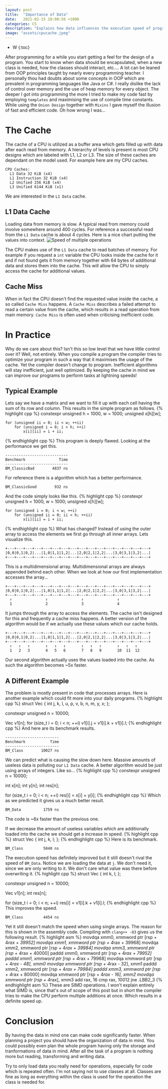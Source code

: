 ```yaml
---
layout: post
title:  "Importance of Data"
date:   2021-02-15 18:00:56 +1000
categories: CS
description: "Explains how data influences the execution speed of programs."
image: "assets/cpucache.jpeg"
---
```

* W
{:toc}

After programming for a while you start getting a feel for the design of a program. You start to know when data should be encapsulated, when a new class is needed, how the classes should interact, etc.... A lot can be leaned from OOP principles taught by nearly every programming teacher. I personally thou had doubts about some concepts in OOP which are prevalent in programming languages like Java or C#. I really dislike the lack of control over memory and the use of heap memory for every object. The deeper I got into programming the more I tried to make my code fast by employing `templates` and maximising the use of compile time constants. While using the `Onion Design` together with `Mixins` I gave myself the illusion of fast and efficient code. Oh how wrong I was...

# The Cache
The cache of a CPU is utilized as a buffer area which gets filled up with data after each read from memory. A hierarchy of levels is present is most CPU designs which are labeled with L1, L2 or L3. The size of these caches are dependant on the model used. For example here are my CPU caches.
```
CPU Caches:
  L1 Data 32 KiB (x4)
  L1 Instruction 32 KiB (x4)
  L2 Unified 256 KiB (x4)
  L3 Unified 6144 KiB (x1)
```
We are interested in the `L1 Data` cache.

## L1 Data Cache
Loading data from memory is slow. A typical read from memory could involve somewhere around 400 cycles. For reference a successful read from the `L1 Data` cache is about 4 cycles. Here is a nice chart putting the values into context.
![Speed of multiple operations](/blog/assets/speed_reference.png)

The CPU makes use of the `L1 Data` cache to read batches of memory. For example if you request a `int` variable the CPU looks inside the cache for it and if not found gets it from memory together with 64 bytes of additional data and stores them into the cache. This will allow the CPU to simply access the cache for additional values.

## Cache Miss
When in fact the CPU doesn't find the requested value inside the cache, a so called `Cache Miss` happens. A `Cache Miss` describes a failed attempt to read a certain value from the cache, which results in a read operation from main memory. `Cache Miss` is often used when criticising inefficient code.

# In Practice
Why do we care about this? Isn't this so low level that we have little control over it? Well, not entirely. When you compile a program the compiler tries to optimize your program in such a way that it maximises the usage of the cache. Yet the compiler doesn't change to program. Inefficient algorithms will stay inefficient, just well optimized. By keeping the cache in mind we can improve our programs to perform tasks at lightning speeds!

## Typical Example
Lets say we have a matrix and we want to fill it up with each cell having the sum of its row and column. This results in the simple program as follows.
{% highlight cpp %}
constexpr unsigned h = 1000, w = 1000;
unsigned x[h][w];

    for (unsigned ii = 0; ii < w; ++ii)
        for (unsigned i = 0; i < h; ++i)
            x[i][ii] = i + ii;
{% endhighlight cpp %}
This program is deeply flawed. Looking at the performance we get this.
```
----------------------------
Benchmark               Time
----------------------------
BM_ClassicBad        4837 ns
```
For reference there is a algorithm which has a better performance.
```
BM_ClassicGood        932 ns
```
And the code simply looks like this.
{% highlight cpp %}
constexpr unsigned h = 1000, w = 1000;
unsigned x[h][w];

    for (unsigned i = 0; i < w; ++i)
        for (unsigned ii = 0; ii < h; ++ii)
            x[i][ii] = i + ii;
{% endhighlight cpp %}
What has changed? Instead of using the outer array to access the elements we first go through all inner arrays. Lets visualize this.
```
+---+---+---+---+---+---+---+---+---+---+---+---+---+---+---+---+
|0,0|0,1|0,2|...|1,0|1,1|1,2|...|2,0|2,1|2,2|...|3,0|3,1|3,2|...|
+---+---+---+---+---+---+---+---+---+---+---+---+---+---+---+---+
```
This is a multidimensional array. Multidimensional arrays are always appended behind each other. When we look at how our first implementation accesses the array...
```
+---+---+---+---+---+---+---+---+---+---+---+---+---+---+---+---+
|0,0|0,1|0,2|...|1,0|1,1|1,2|...|2,0|2,1|2,2|...|3,0|3,1|3,2|...|
+---+---+---+---+---+---+---+---+---+---+---+---+---+---+---+---+
  ↑               ↑               ↑               ↑
  1               2               3               4
```
It jumps through the array to access the elements. The cache isn't designed for this and frequently a cache miss happens. A better version of the algorithm would be if we actually use these values which our cache holds.
```
+---+---+---+---+---+---+---+---+---+---+---+---+---+---+---+---+
|0,0|0,1|0,2|...|1,0|1,1|1,2|...|2,0|2,1|2,2|...|3,0|3,1|3,2|...|
+---+---+---+---+---+---+---+---+---+---+---+---+---+---+---+---+
  ↑   ↑   ↑       ↑   ↑   ↑       ↑   ↑   ↑       ↑   ↑   ↑
  1   2   3       4   5   6       7   8   9       10  11  12
```
Our second algorithm actually uses the values loaded into the cache. As such the algorithm becomes ~5x faster.

## A Different Example
The problem is mostly present in code that processes arrays. Here is another example which could fit more into your daily programs.
{% highlight cpp %}
struct Vec
{
    int j, k, l, u, p, v, b, n, m, y, x;
};

constexpr unsigned n = 10000;

Vec v1[n];
for (size_t i = 0; i < n; ++i) v1[i].j = v1[i].k + v1[i].l;
{% endhighlight cpp %}
And here are its benchmark results.
```
------------------------
Benchmark           Time
------------------------
BM_Class        10027 ns
```
We can predict what is causing the slow down here. Massive amounts of useless data is polluting our `L1 Data` cache. A better algorithm would be just using arrays of integers. Like so...
{% highlight cpp %}
constexpr unsigned n = 10000;

int x[n];
int y[n];
int res[n];

for (size_t i = 0; i < n; ++i) res[i] = x[i] + y[i];
{% endhighlight cpp %}
Which as we predicted it gives us a much better result.
```
BM_Data          1759 ns
```
The code is ~6x faster than the previous one.

If we decrease the amount of useless variables which are additionally loaded into the cache we should get a increase in speed.
{% highlight cpp %}
struct Vec
{
    int j, k, l;
};
{% endhighlight cpp %}
Here is its benchmark.
```
BM_Class         5040 ns
```
The execution speed has definitely improved but it still doesn't rival the speed of `BM_Data`. Notice we are loading the data at `j`. We don't need it, since we are only writing to it. We don't care what value was there before overwriting it.
{% highlight cpp %}
struct Vec
{
    int k, l;
};

constexpr unsigned n = 10000;

Vec v1[n];
int res[n];

for (size_t i = 0; i < n; ++i) res[i] = v1[i].k + v1[i].l;
{% endhighlight cpp %}
This improves the speed.
```
BM_Class         4454 ns
```
Yet it still doesn't match the speed when using single arrays. The reason for this is shown in the assembly code. Compiling with `clang++ -O3` gives us the following result.
{% highlight asm %}
movdqa  xmm0, xmmword ptr [rsp + 4*rax + 39952]
movdqa  xmm1, xmmword ptr [rsp + 4*rax + 39968]
movdqa  xmm2, xmmword ptr [rsp + 4*rax + 39984]
movdqa  xmm3, xmmword ptr [rsp + 4*rax + 40000]
paddd   xmm0, xmmword ptr [rsp + 4*rax + 79952]
paddd   xmm1, xmmword ptr [rsp + 4*rax + 79968]
movdqa  xmmword ptr [rsp + 4*rax - 48], xmm0
movdqa  xmmword ptr [rsp + 4*rax - 32], xmm1
paddd   xmm2, xmmword ptr [rsp + 4*rax + 79984]
paddd   xmm3, xmmword ptr [rsp + 4*rax + 80000]
movdqa  xmmword ptr [rsp + 4*rax - 16], xmm2
movdqa  xmmword ptr [rsp + 4*rax], xmm3
add     rax, 16
cmp     rax, 10012
jne     .LBB2_3
{% endhighlight asm %}
These are SIMD operations. I won't explain entirely what SIMD is, since that's out of scope of this post but in short the compiler tries to make the CPU perform multiple additions at once. Which results in a definite speed up.

# Conclusion
By having the data in mind one can make code significantly faster. When planning a project you should have the organization of data in mind. You could possibly even plan the whole program having only the storage and tranformations of data in mind. After all the task of a program is nothing more but reading, transforming and writing data.

Try to only load data you really need for operations, especially for code which is repeated often. I'm not saying not to use classes at all. Classes are fine as long as everything within the class is used for the operation the class is needed for.